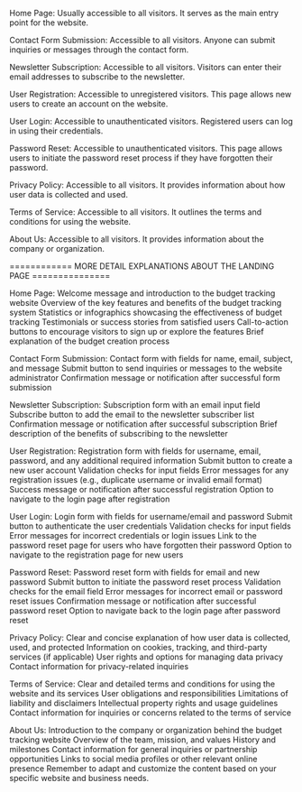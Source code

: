 


Home Page: 
Usually accessible to all visitors. It serves as the main entry point for the website.

Contact Form Submission: 
Accessible to all visitors. Anyone can submit inquiries or messages through the contact form.

Newsletter Subscription: 
Accessible to all visitors. Visitors can enter their email addresses to subscribe to the newsletter.

User Registration: 
Accessible to unregistered visitors. This page allows new users to create an account on the website.

User Login: 
Accessible to unauthenticated visitors. Registered users can log in using their credentials.

Password Reset: 
Accessible to unauthenticated visitors. This page allows users to initiate the password reset process if they have forgotten their password.

Privacy Policy: 
Accessible to all visitors. It provides information about how user data is collected and used.

Terms of Service: 
Accessible to all visitors. It outlines the terms and conditions for using the website.

About Us: 
Accessible to all visitors. It provides information about the company or organization.

============ MORE DETAIL EXPLANATIONS ABOUT THE LANDING PAGE ===============

Home Page:
Welcome message and introduction to the budget tracking website
Overview of the key features and benefits of the budget tracking system
Statistics or infographics showcasing the effectiveness of budget tracking
Testimonials or success stories from satisfied users
Call-to-action buttons to encourage visitors to sign up or explore the features
Brief explanation of the budget creation process

Contact Form Submission:
Contact form with fields for name, email, subject, and message
Submit button to send inquiries or messages to the website administrator
Confirmation message or notification after successful form submission

Newsletter Subscription:
Subscription form with an email input field
Subscribe button to add the email to the newsletter subscriber list
Confirmation message or notification after successful subscription
Brief description of the benefits of subscribing to the newsletter

User Registration:
Registration form with fields for username, email, password, and any additional required information
Submit button to create a new user account
Validation checks for input fields
Error messages for any registration issues (e.g., duplicate username or invalid email format)
Success message or notification after successful registration
Option to navigate to the login page after registration

User Login:
Login form with fields for username/email and password
Submit button to authenticate the user credentials
Validation checks for input fields
Error messages for incorrect credentials or login issues
Link to the password reset page for users who have forgotten their password
Option to navigate to the registration page for new users

Password Reset:
Password reset form with fields for email and new password
Submit button to initiate the password reset process
Validation checks for the email field
Error messages for incorrect email or password reset issues
Confirmation message or notification after successful password reset
Option to navigate back to the login page after password reset

Privacy Policy:
Clear and concise explanation of how user data is collected, used, and protected
Information on cookies, tracking, and third-party services (if applicable)
User rights and options for managing data privacy
Contact information for privacy-related inquiries

Terms of Service:
Clear and detailed terms and conditions for using the website and its services
User obligations and responsibilities
Limitations of liability and disclaimers
Intellectual property rights and usage guidelines
Contact information for inquiries or concerns related to the terms of service

About Us:
Introduction to the company or organization behind the budget tracking website
Overview of the team, mission, and values
History and milestones
Contact information for general inquiries or partnership opportunities
Links to social media profiles or other relevant online presence
Remember to adapt and customize the content based on your specific website and business needs.
